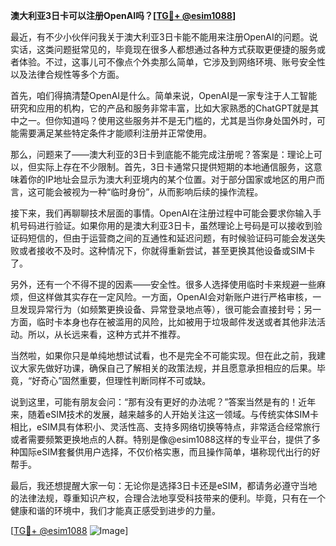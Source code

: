 **澳大利亚3日卡可以注册OpenAI吗？[[TG💪+ @esim1088](https://t.me/s/esim1088)]**

最近，有不少小伙伴问我关于澳大利亚3日卡能不能用来注册OpenAI的问题。说实话，这类问题挺常见的，毕竟现在很多人都想通过各种方式获取更便捷的服务或者体验。不过，这事儿可不像点个外卖那么简单，它涉及到网络环境、账号安全性以及法律合规性等多个方面。

首先，咱们得搞清楚OpenAI是什么。简单来说，OpenAI是一家专注于人工智能研究和应用的机构，它的产品和服务非常丰富，比如大家熟悉的ChatGPT就是其中之一。但你知道吗？使用这些服务并不是无门槛的，尤其是当你身处国外时，可能需要满足某些特定条件才能顺利注册并正常使用。

那么，问题来了——澳大利亚的3日卡到底能不能完成注册呢？答案是：理论上可以，但实际上存在不少限制。首先，3日卡通常只提供短期的本地通信服务，这意味着你的IP地址会显示为澳大利亚境内的某个位置。对于部分国家或地区的用户而言，这可能会被视为一种“临时身份”，从而影响后续的操作流程。

接下来，我们再聊聊技术层面的事情。OpenAI在注册过程中可能会要求你输入手机号码进行验证。如果你用的是澳大利亚3日卡，虽然理论上号码是可以接收到验证码短信的，但由于运营商之间的互通性和延迟问题，有时候验证码可能会发送失败或者接收不及时。这种情况下，你就得重新尝试，甚至更换其他设备或SIM卡了。

另外，还有一个不得不提的因素——安全性。很多人选择使用临时卡来规避一些麻烦，但这样做其实存在一定风险。一方面，OpenAI会对新账户进行严格审核，一旦发现异常行为（如频繁更换设备、异常登录地点等），很可能会直接封号；另一方面，临时卡本身也存在被滥用的风险，比如被用于垃圾邮件发送或者其他非法活动。所以，从长远来看，这种方式并不推荐。

当然啦，如果你只是单纯地想试试看，也不是完全不可能实现。但在此之前，我建议大家先做好功课，确保自己了解相关的政策法规，并且愿意承担相应的后果。毕竟，“好奇心”固然重要，但理性判断同样不可或缺。

说到这里，可能有朋友会问：“那有没有更好的办法呢？”答案当然是有的！近年来，随着eSIM技术的发展，越来越多的人开始关注这一领域。与传统实体SIM卡相比，eSIM具有体积小、灵活性高、支持多网络切换等特点，非常适合经常旅行或者需要频繁更换地点的人群。特别是像@esim1088这样的专业平台，提供了多种国际eSIM套餐供用户选择，不仅价格实惠，而且操作简单，堪称现代出行的好帮手。

最后，我还想提醒大家一句：无论你是选择3日卡还是eSIM，都请务必遵守当地的法律法规，尊重知识产权，合理合法地享受科技带来的便利。毕竟，只有在一个健康和谐的环境中，我们才能真正感受到进步的力量。

[[TG💪+ @esim1088](https://t.me/s/esim1088) ![Image](https://i.postimg.cc/4NQfJmqS/Snipaste-2025-05-13-00-14-12.png)]